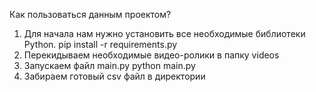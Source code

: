 Как пользоваться данным проектом?
1. Для начала нам нужно установить все необходимые библиотеки Python. 
      pip install -r requirements.py
2. Перекидываем необходимые видео-ролики в папку videos
3. Запускаем файл main.py
       python main.py
4. Забираем готовый csv файл в директории
